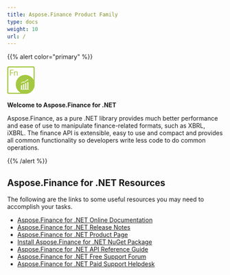 ```yaml
---
title: Aspose.Finance Product Family
type: docs
weight: 10
url: /
---
```


{{% alert color="primary" %}} 

**![Aspose.Finance for .NET Product Logo](home_1.png)**

**Welcome to Aspose.Finance for .NET**

Aspose.Finance, as a pure .NET library provides much better performance and ease of use to manipulate finance-related formats, such as XBRL, iXBRL. The finance API is extensible, easy to use and compact and provides all common functionality so developers write less code to do common operations.

{{% /alert %}} 

## **Aspose.Finance for .NET Resources**

The following are the links to some useful resources you may need to accomplish your tasks.

- [Aspose.Finance for .NET Online Documentation](/finance/net/)
- [Aspose.Finance for .NET Release Notes](/finance/net/release-notes)
- [Aspose.Finance for .NET Product Page](https://products.aspose.com/finance)
- [Install Aspose.Finance for .NET NuGet Package](http://docs.aspose.com)
- [Aspose.Finance for .NET API Reference Guide](http://docs.aspose.com)
- [Aspose.Finance for .NET Free Support Forum](http://docs.aspose.com)
- [Aspose.Finance for .NET Paid Support Helpdesk](https://helpdesk.aspose.com/)
